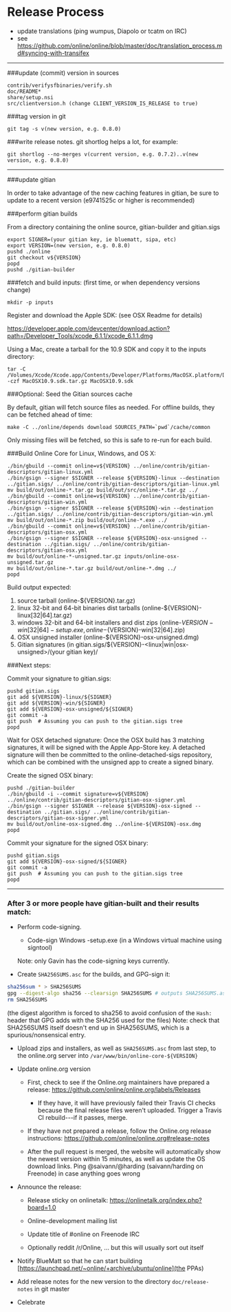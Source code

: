 Release Process
====================

* update translations (ping wumpus, Diapolo or tcatm on IRC)
* see https://github.com/online/online/blob/master/doc/translation_process.md#syncing-with-transifex

* * *

###update (commit) version in sources

	contrib/verifysfbinaries/verify.sh
	doc/README*
	share/setup.nsi
	src/clientversion.h (change CLIENT_VERSION_IS_RELEASE to true)

###tag version in git

	git tag -s v(new version, e.g. 0.8.0)

###write release notes. git shortlog helps a lot, for example:

	git shortlog --no-merges v(current version, e.g. 0.7.2)..v(new version, e.g. 0.8.0)

* * *

###update gitian

 In order to take advantage of the new caching features in gitian, be sure to update to a recent version (e9741525c or higher is recommended)

###perform gitian builds

 From a directory containing the online source, gitian-builder and gitian.sigs
  
	export SIGNER=(your gitian key, ie bluematt, sipa, etc)
	export VERSION=(new version, e.g. 0.8.0)
	pushd ./online
	git checkout v${VERSION}
	popd
	pushd ./gitian-builder

###fetch and build inputs: (first time, or when dependency versions change)
 
	mkdir -p inputs

 Register and download the Apple SDK: (see OSX Readme for details)
 
 https://developer.apple.com/devcenter/download.action?path=/Developer_Tools/xcode_6.1.1/xcode_6.1.1.dmg
 
 Using a Mac, create a tarball for the 10.9 SDK and copy it to the inputs directory:
 
	tar -C /Volumes/Xcode/Xcode.app/Contents/Developer/Platforms/MacOSX.platform/Developer/SDKs/ -czf MacOSX10.9.sdk.tar.gz MacOSX10.9.sdk

###Optional: Seed the Gitian sources cache

  By default, gitian will fetch source files as needed. For offline builds, they can be fetched ahead of time:

	make -C ../online/depends download SOURCES_PATH=`pwd`/cache/common

  Only missing files will be fetched, so this is safe to re-run for each build.

###Build Online Core for Linux, Windows, and OS X:
  
	./bin/gbuild --commit online=v${VERSION} ../online/contrib/gitian-descriptors/gitian-linux.yml
	./bin/gsign --signer $SIGNER --release ${VERSION}-linux --destination ../gitian.sigs/ ../online/contrib/gitian-descriptors/gitian-linux.yml
	mv build/out/online-*.tar.gz build/out/src/online-*.tar.gz ../
	./bin/gbuild --commit online=v${VERSION} ../online/contrib/gitian-descriptors/gitian-win.yml
	./bin/gsign --signer $SIGNER --release ${VERSION}-win --destination ../gitian.sigs/ ../online/contrib/gitian-descriptors/gitian-win.yml
	mv build/out/online-*.zip build/out/online-*.exe ../
	./bin/gbuild --commit online=v${VERSION} ../online/contrib/gitian-descriptors/gitian-osx.yml
	./bin/gsign --signer $SIGNER --release ${VERSION}-osx-unsigned --destination ../gitian.sigs/ ../online/contrib/gitian-descriptors/gitian-osx.yml
	mv build/out/online-*-unsigned.tar.gz inputs/online-osx-unsigned.tar.gz
	mv build/out/online-*.tar.gz build/out/online-*.dmg ../
	popd
  Build output expected:

  1. source tarball (online-${VERSION}.tar.gz)
  2. linux 32-bit and 64-bit binaries dist tarballs (online-${VERSION}-linux[32|64].tar.gz)
  3. windows 32-bit and 64-bit installers and dist zips (online-${VERSION}-win[32|64]-setup.exe, online-${VERSION}-win[32|64].zip)
  4. OSX unsigned installer (online-${VERSION}-osx-unsigned.dmg)
  5. Gitian signatures (in gitian.sigs/${VERSION}-<linux|win|osx-unsigned>/(your gitian key)/

###Next steps:

Commit your signature to gitian.sigs:

	pushd gitian.sigs
	git add ${VERSION}-linux/${SIGNER}
	git add ${VERSION}-win/${SIGNER}
	git add ${VERSION}-osx-unsigned/${SIGNER}
	git commit -a
	git push  # Assuming you can push to the gitian.sigs tree
	popd

  Wait for OSX detached signature:
	Once the OSX build has 3 matching signatures, it will be signed with the Apple App-Store key.
	A detached signature will then be committed to the online-detached-sigs repository, which can be combined with the unsigned app to create a signed binary.

  Create the signed OSX binary:

	pushd ./gitian-builder
	./bin/gbuild -i --commit signature=v${VERSION} ../online/contrib/gitian-descriptors/gitian-osx-signer.yml
	./bin/gsign --signer $SIGNER --release ${VERSION}-osx-signed --destination ../gitian.sigs/ ../online/contrib/gitian-descriptors/gitian-osx-signer.yml
	mv build/out/online-osx-signed.dmg ../online-${VERSION}-osx.dmg
	popd

Commit your signature for the signed OSX binary:

	pushd gitian.sigs
	git add ${VERSION}-osx-signed/${SIGNER}
	git commit -a
	git push  # Assuming you can push to the gitian.sigs tree
	popd

-------------------------------------------------------------------------

### After 3 or more people have gitian-built and their results match:

- Perform code-signing.

    - Code-sign Windows -setup.exe (in a Windows virtual machine using signtool)

  Note: only Gavin has the code-signing keys currently.

- Create `SHA256SUMS.asc` for the builds, and GPG-sign it:
```bash
sha256sum * > SHA256SUMS
gpg --digest-algo sha256 --clearsign SHA256SUMS # outputs SHA256SUMS.asc
rm SHA256SUMS
```
(the digest algorithm is forced to sha256 to avoid confusion of the `Hash:` header that GPG adds with the SHA256 used for the files)
Note: check that SHA256SUMS itself doesn't end up in SHA256SUMS, which is a spurious/nonsensical entry.

- Upload zips and installers, as well as `SHA256SUMS.asc` from last step, to the online.org server
  into `/var/www/bin/online-core-${VERSION}`

- Update online.org version

  - First, check to see if the Online.org maintainers have prepared a
    release: https://github.com/online/online.org/labels/Releases

      - If they have, it will have previously failed their Travis CI
        checks because the final release files weren't uploaded.
        Trigger a Travis CI rebuild---if it passes, merge.

  - If they have not prepared a release, follow the Online.org release
    instructions: https://github.com/online/online.org#release-notes

  - After the pull request is merged, the website will automatically show the newest version within 15 minutes, as well
    as update the OS download links. Ping @saivann/@harding (saivann/harding on Freenode) in case anything goes wrong

- Announce the release:

  - Release sticky on onlinetalk: https://onlinetalk.org/index.php?board=1.0

  - Online-development mailing list

  - Update title of #online on Freenode IRC

  - Optionally reddit /r/Online, ... but this will usually sort out itself

- Notify BlueMatt so that he can start building [https://launchpad.net/~online/+archive/ubuntu/online](the PPAs)

- Add release notes for the new version to the directory `doc/release-notes` in git master

- Celebrate
